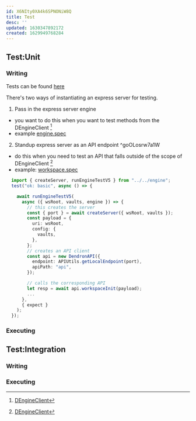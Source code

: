 ```yaml
---
id: X6NIty0XA4k6SPNONiW8Q
title: Test
desc: ''
updated: 1630347892172
created: 1629949768284
---
```


## Test:Unit

### Writing
<!-- Writing unit test -->
Tests can be found [here](https://github.com/dendronhq/dendron/blob/51633edcd0817c9b4aa18ff25f492f7a00e6e088/packages/engine-test-utils/src/__tests__/api-server/engine.spec.ts#L6-L6)

There's two ways of instantiating an express server for testing. 

1. Pass in the express server engine
  - you want to do this when you want to test methods from the DEngineClient [^1]
  - example [engine.spec](https://github.com/dendronhq/dendron/blob/51633edcd0817c9b4aa18ff25f492f7a00e6e088/packages/engine-test-utils/src/__tests__/api-server/engine.spec.ts#L6-L6)
2. Standup express server as an API endpoint ^goOLosrw7a1W
  - do this when you need to test an API that falls outside of the scope of DEngineClient [^1]
  - example: [workspace.spec](https://github.com/dendronhq/dendron/blob/1da7714f50acbba312a7e2e7a497f9e53920c96f/packages/engine-test-utils/src/__tests__/api-server/workspace.spec.ts#L7-L7)
  ```ts
    import { createServer, runEngineTestV5 } from "../../engine";
    test("ok: basic", async () => {

      await runEngineTestV5(
        async ({ wsRoot, vaults, engine }) => {
          // this creates the server
          const { port } = await createServer({ wsRoot, vaults });
          const payload = {
            uri: wsRoot,
            config: {
              vaults,
            },
          };
          // creates an API client
          const api = new DendronAPI({
            endpoint: APIUtils.getLocalEndpoint(port),
            apiPath: "api",
          });

          // calls the corresponding API
          let resp = await api.workspaceInit(payload);
          ...
        },
        { expect }
      );
    });
  ```

[^1]: [DEngineClient](https://github.com/dendronhq/dendron/blob/588fba05bbd9e3dabadd5e02d9fde72d80ed8148/packages/common-all/src/types/typesv2.ts#L445-L445)

### Executing
<!-- Running unit test -->

## Test:Integration

### Writing

### Executing

